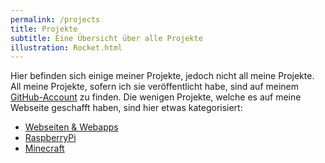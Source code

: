 ```yaml
---
permalink: /projects
title: Projekte
subtitle: Eine Übersicht über alle Projekte
illustration: Rocket.html
---
```


Hier befinden sich einige meiner Projekte, jedoch nicht all meine Projekte. All meine Projekte, sofern ich sie veröffentlicht habe, sind auf meinem [GitHub-Account](https://github.com/rafaelurben/) zu finden. Die wenigen Projekte, welche es auf meine Webseite geschafft haben, sind hier etwas kategorisiert:

- [Webseiten & Webapps](/projects/web)
- [RaspberryPi](/projects/raspberrypi)
- [Minecraft](/projects/minecraft)
